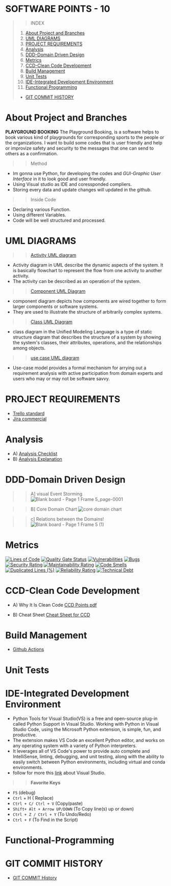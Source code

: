  # **SOFTWARE POINTS - 10**
>>INDEX
>1. [About Project and Branches](#about-project-and-branches)
>2. [UML DIAGRAMS](#uml-diagrams)
>3. [PROJECT REQUIREMENTS](#project-requirements)
>4. [Analysis](#analysis)
>5. [DDD-Domain Driven Design](#ddd-domain-driven-design)
>6. [Metrics](#metrics)
>7. [CCD-Clean Code Development](#ccd-clean-code-development)
>8. [Build Management](#build-management)
>9. [Unit Tests](#unit-tests)
>10. [IDE-Integrated Development Environment](#ide-integrated-development-environment)
>11. [Functional Programming](#functional-programming)
>+ [GIT COMMIT HISTORY](#git-commit-history)






# **About Project and Branches**
  **PLAYGROUND BOOKING**
The Playground Booking, is a software helps to book various kind of playgrounds for corresponding sports to the people or the organizations. I want to build some codes that is user friendly and help or improvize safety and security to the messages that one can send to others as a confirmation.
>> Method 
+ Im gonna use Python, for developing the codes and *GUI-Graphic User Interface* in it to look good and user friendly.
+ Using Visual studio as IDE and coressponded compliers.
+ Storing every data and update changes will updated in the github.
>> Inside Code
+ Declaring various Function.
+ Using different Variables.
+ Code will be well structured and processed.



# **UML DIAGRAMS**
>>[Activity UML diagram](https://github.com/sunny-102000/Playground-Booking-System/blob/main/UML/Activity%20uml%20diagram.png)
+ Activity diagram in UML describe the dynamic aspects of the system. It is basically flowchart to represent the flow from one activity to another activity.
+ The activity can be described as an operation of the system.

>>[Component UML Diagram](https://github.com/sunny-102000/Playground-Booking-System/blob/main/UML/component%20diagram.png)
+ component diagram depicts how components are wired together to form larger components or software systems.
+ They are used to illustrate the structure of arbitrarily complex systems.

>>[Class UML Diagram](https://github.com/sunny-102000/Playground-Booking-System/blob/main/UML/class%20UML%20diagram.png)
+ class diagram in the Unified Modeling Language is a type of static structure diagram that describes the structure of a system by showing the system's classes, their attributes, operations, and the relationships among objects.

>>[use case UML diagram](https://github.com/sunny-102000/Playground-Booking-System/blob/main/UML/use%20case%20diagram.png)
+ Use-case model provides a formal mechanism for arrying out a requirement analysis with active participation from domain experts and users who may or may not be software savvy.


# **PROJECT REQUIREMENTS**
   + [Trello standard](https://trello.com/invite/b/wsOhXSYk/ATTIf94b02cf64e3d07b4bba4bd20388c9f2C9B9C9B9/online-playground-booking)
   + [Jira commercial](https://playgroundbooking.atlassian.net/jira/software/projects/OPB/boards/1)



# **Analysis**
  + A) [Analysis Checklist](https://github.com/sunny-102000/Playground-Booking-System/blob/main/Analysis/ANALYSIS%20CHECKLIST.pdf)
  + B) [Analysis Explanation](https://github.com/sunny-102000/Playground-Booking-System/blob/main/Analysis/Analysis.pdf)

# **DDD-Domain Driven Design**
>> A] visual Event Storming
![Blank board - Page 1 Frame 5_page-0001](https://github.com/sunny-102000/SECRET-CODES/assets/63388965/4b5c81e2-097a-4e3a-81c8-0f66193aa14d)

>> B] Core Domain Chart
![core domain chart](https://github.com/sunny-102000/SECRET-CODES/assets/63388965/4ac546c6-67f7-4cfa-9942-78574db1901d)

>> c] Relations between the Domains!
![Blank board - Page 1 Frame 5 (1)](https://github.com/sunny-102000/SECRET-CODES/assets/63388965/50dddb38-5c06-4192-b86a-c6fb49f254f0)



# **Metrics**
[![Lines of Code](https://sonarcloud.io/api/project_badges/measure?project=sunny-102000_SECRET-CODES&metric=ncloc)](https://sonarcloud.io/summary/new_code?id=sunny-102000_SECRET-CODES)
[![Quality Gate Status](https://sonarcloud.io/api/project_badges/measure?project=sunny-102000_SECRET-CODES&metric=alert_status)](https://sonarcloud.io/summary/new_code?id=sunny-102000_SECRET-CODES)
[![Vulnerabilities](https://sonarcloud.io/api/project_badges/measure?project=sunny-102000_SECRET-CODES&metric=vulnerabilities)](https://sonarcloud.io/summary/new_code?id=sunny-102000_SECRET-CODES)
[![Bugs](https://sonarcloud.io/api/project_badges/measure?project=sunny-102000_SECRET-CODES&metric=bugs)](https://sonarcloud.io/summary/new_code?id=sunny-102000_SECRET-CODES)
[![Security Rating](https://sonarcloud.io/api/project_badges/measure?project=sunny-102000_SECRET-CODES&metric=security_rating)](https://sonarcloud.io/summary/new_code?id=sunny-102000_SECRET-CODES)
[![Maintainability Rating](https://sonarcloud.io/api/project_badges/measure?project=sunny-102000_SECRET-CODES&metric=sqale_rating)](https://sonarcloud.io/summary/new_code?id=sunny-102000_SECRET-CODES)
[![Code Smells](https://sonarcloud.io/api/project_badges/measure?project=sunny-102000_SECRET-CODES&metric=code_smells)](https://sonarcloud.io/summary/new_code?id=sunny-102000_SECRET-CODES)
[![Duplicated Lines (%)](https://sonarcloud.io/api/project_badges/measure?project=sunny-102000_SECRET-CODES&metric=duplicated_lines_density)](https://sonarcloud.io/summary/new_code?id=sunny-102000_SECRET-CODES)
[![Reliability Rating](https://sonarcloud.io/api/project_badges/measure?project=sunny-102000_SECRET-CODES&metric=reliability_rating)](https://sonarcloud.io/summary/new_code?id=sunny-102000_SECRET-CODES)
[![Technical Debt](https://sonarcloud.io/api/project_badges/measure?project=sunny-102000_SECRET-CODES&metric=sqale_index)](https://sonarcloud.io/summary/new_code?id=sunny-102000_SECRET-CODES)


# **CCD-Clean Code Development**
  + A) Why It Is Clean Code
        [CCD Points pdf](https://github.com/sunny-102000/Playground-Booking-System/blob/main/CCD/CCD.pdf)
    
  + B) Cheat Sheet [Cheat Sheet for CCD](https://github.com/sunny-102000/Playground-Booking-System/blob/main/CCD/CCD%20Cheat%20Sheet.pdf)

# **Build Management**
  + [Github Actions](https://github.com/sunny-102000/SECRET-CODES/tree/main/.github/workflows)

# **Unit Tests**


# **IDE-Integrated Development Environment**

   + Python Tools for Visual Studio(VS) is a free and open-source plug-in called Python Support in Visual Studio. Working with Python in Visual Studio Code, using the Microsoft Python extension, is simple, fun, and productive. 
   + The extension makes VS Code an excellent Python editor, and works on any operating system with a variety of Python interpreters.
   + It leverages all of VS Code's power to provide auto complete and IntelliSense, linting, debugging, and unit testing, along with the ability to easily switch between Python environments, including virtual and conda environments.
   + follow for more this [link](https://code.visualstudio.com/docs/languages/python) about Visual Studio.
   >> **Favorite Keys**
   + ```F5``` (debug)
   + ```Ctrl``` + H ( Replace)
   +  ```Ctrl + C/ Ctrl + V``` (Copy/paste)
   + ```Shift+ Alt + Arrow UP/DOWN``` (To Copy line(s) up or down)
   + ```Ctrl + Z / Ctrl + Y``` (To Undo/Redo)
   +  ```Ctrl + F```  (To Find in the Script)

# **Functional-Programming**


# **GIT COMMIT HISTORY**
   + [GIT COMMIT History](https://github.com/sunny-102000/SECRET-CODES/commits/main)
   
